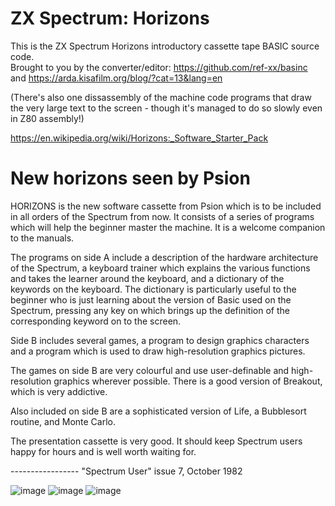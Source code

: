 # ZX Spectrum: Horizons
This is the ZX Spectrum Horizons introductory cassette tape BASIC source code.                  
Brought to you by the converter/editor: https://github.com/ref-xx/basinc and  https://arda.kisafilm.org/blog/?cat=13&lang=en

(There's also one dissassembly of the machine code programs that draw the very large text to the screen - though it's managed to do so slowly even in Z80 assembly!)

https://en.wikipedia.org/wiki/Horizons:_Software_Starter_Pack


# New horizons seen by Psion
HORIZONS is the new software cassette from Psion which is to be included in all orders of the Spectrum from now. It consists of a series of programs which will help the beginner master the machine. It is a welcome companion to the manuals.                 

The programs on side A include a description of the hardware architecture of the Spectrum, a keyboard trainer which explains the various functions and takes the learner around the keyboard, and a dictionary of the keywords on the keyboard. The dictionary is particularly useful to the beginner who is just learning about the version of Basic used on the Spectrum, pressing any key on which brings up the definition of the corresponding keyword on to the screen.                       

Side B includes several games, a program to design graphics characters and a program which is used to draw high-resolution graphics pictures.                   

The games on side B are very colourful and use user-definable and high-resolution graphics wherever possible. There is a good version of Breakout, which is very addictive.                   

Also included on side B are a sophisticated version of Life, a Bubblesort routine, and Monte Carlo.                        

The presentation cassette is very good. It should keep Spectrum users happy for hours and is well worth waiting for.                      

----------------- "Spectrum User" issue 7, October 1982

![image](https://user-images.githubusercontent.com/1586332/191536953-a241d405-5179-46a1-9bcc-ab720b553a8b.png)
![image](https://user-images.githubusercontent.com/1586332/191537028-24ab9910-ecbd-4575-9ecc-18b2c33fe1d0.png)
![image](https://user-images.githubusercontent.com/1586332/191537102-474212eb-c385-4cea-973d-cbb8f0b6da5b.png)

